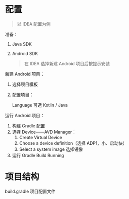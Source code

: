 # 配置

> 以 IDEA 配置为例

准备：

1. Java SDK

2. Android SDK

    > 在 IDEA 选择新建 Android 项目后按提示安装

新建 Android 项目：

1. 选择项目模板

2. 配置项目：

    Language 可选 Kotlin / Java

运行 Android 项目：

1. 构建 Gradle 配置
2. 选择 Device——AVD Manager：
    1. Create Virtual Device
    2. Choose a device definition（选择 ADP1，小、启动快）
    3. Select a system image 选择镜像
3. 运行 Gradle Build Running



# 项目结构

build.gradle 项目配置文件